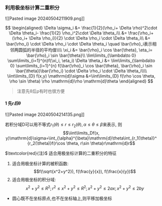 ### 利用极坐标计算二重积分

![[Pasted image 20240504211909.png]]

$$
\begin{aligned}
	\Delta \sigma_i
	&= \frac{1}{2}(\rho_i+ \Delta \rho)^2\cdot \Delta \theta_i- \frac{1}{2} \rho_i^2\cdot \Delta \theta_i\\
	&= \frac{\rho_i+ (\rho_i+ \Delta \rho_i)}{2} \cdot \Delta \rho_i \cdot \Delta \theta_i\\
	&= \bar{\rho_i} \cdot \Delta \rho_i \cdot \Delta \theta_i \quad \bar{\rho}_i表示相邻两圆弧的半径的平均值\\\\
	\xi_i &= \bar{\rho}_i \cos \bar{\theta}, \eta_i= \bar{\rho}_i \sin \bar{\theta}\\
	\lim\limits_{\lambda\to 0} \sum\limits_{i=1}^{n}f(\xi_i, \eta_i) \Delta \theta_i
	&= \lim\limits_{\lambda\to 0} \sum\limits_{i=1}^{n} f(\bar{\rho}_i \cos \bar{\theta}, \bar{\rho}_i \sin \bar{\theta})\bar{\rho_i} \cdot \Delta \rho_i \cdot \Delta \theta_i\\\\
	\iint\limits_{D} f(x,y) \mathrm{d}\sigma &=\iint\limits_{D} f(\rho \cos \theta, \rho \sin \theta) \rho \mathrm{d}\rho \mathrm{d}\theta
\end{aligned}
$$

> 注意先θ后ρ有时也很方便

#### 1 先$r后\theta$

![[Pasted image 20240504214135.png]]

若积分域D可以用不等式$r_1(\theta)\leqslant r \leqslant r_2(\theta), \alpha\leqslant\theta\leqslant\beta$来表示, 则
$$\iint\limits_Df(x, y)\mathrm{d}\sigma=\int_{\alpha}^{\beta}\mathrm{d}\theta\int_{r_1(\theta)}^{r_2(\theta)}f(r\cos \theta, r\sin \theta)r\mathrm{d}r$$

$\textcolor{red}{注}$ 适合用极坐标计算的二重积分的特征

1. 适合用极坐标计算的被积函数:
   $$f(\sqrt{x^2+y^2}), f(\frac{y}{x}), f(\frac{x}{y})$$
2. 适合用极坐标的积分域:
   $$x^2+y^2\leqslant R^2; r^2\leqslant x^2+y^2 \leqslant R^2; x^2+y^2\leqslant 2ax; x^2+y^2\leqslant 2by$$

- 圆心既不在坐标原点,也不在坐标轴上,则平移加极坐标
